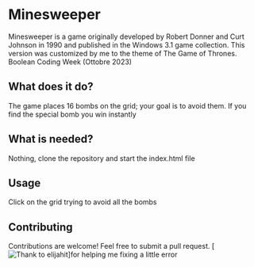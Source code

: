 # Minesweeper 

Minesweeper  is a game originally developed by Robert Donner and Curt Johnson in 1990 and published in the Windows 3.1 game collection. 
This version was customized by me to the theme of The Game of Thrones. Boolean Coding Week (Ottobre 2023)

## What does it do?

The game places 16 bombs on the grid; your goal is to avoid them. If you find the special bomb you win instantly

## What is needed?

Nothing, clone the repository and start the index.html file

## Usage

Click on the grid trying to avoid all the bombs

## Contributing
Contributions are welcome! Feel free to submit a pull request.
[![Thank to elijahit](https://github.com/elijahit)]for helping me fixing a little error
